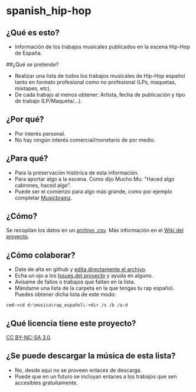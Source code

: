 # spanish_hip-hop

## ¿Qué es esto?
* Información de los trabajos musicales publicados en la escena Hip-Hop de España.

##¿Qué se pretende?

* Realizar una lista de todos los trabajos musicales de Hip-Hop español tanto en formato profesional como no profesional (LPs, maquetas, mixtapes, etc).
* De cada trabajo al menos obtener: Artista, fecha de publicación y tipo de trabajo (LP/Maqueta/...).

## ¿Por qué?
* Por interés personal.
* No hay ningún interés comercial/monetario de por medio.

## ¿Para qué?
* Para la preservación histórica de esta información.
* Para aportar algo a la escena. Como dijo Mucho Mu: "Haced algo cabrones, haced algo".
* Puede ser el comienzo para algo más grande, como por ejemplo completar [Musicbrainz](http://musicbrainz.org/).

## ¿Cómo?
Se recopilan los datos en un [archivo .csv](https://github.com/ctRl-ES/spanish_hip-hop/blob/master/lista%20trabajos%20hip-hop%20espa%C3%B1ol.csv). Más información en el [Wiki del proyecto](https://github.com/ctRl-ES/spanish_hip-hop/wiki).

## ¿Cómo colaborar?
* Date de alta en github y [edita directamente el archivo](https://github.com/ctRl-ES/spanish_hip-hop/edit/master/lista%20trabajos%20hip-hop%20espa%C3%B1ol.csv).
* Echa un ojo a los [Issues del proyecto](https://github.com/ctRl-ES/spanish_hip-hop/issues/) y ayuda en alguno.
* Avísame de fallos o trabajos que faltan en la lista.
* Mándame una lista de la carpeta en la que tengas tu rap español. Puedes obtener dicha lista de este modo:
```
cmd->cd d:\musica\rap_español\->dir /s /b /a:d
```


## ¿Qué licencia tiene este proyecto?
[CC BY-NC-SA 3.0](https://creativecommons.org/licenses/by-nc-sa/3.0/).

## ¿Se puede descargar la música de esta lista?
* No, desde aquí no se proveen enlaces de descarga.
* Puede que en un futuro se incluyan enlaces a los trabajos que sen accesibles gratuitamente.
